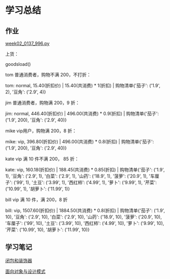 # 学习总结

## 作业

[week02_0137_996.py](./week02_0137_996.py)

上货：

goodsload()

tom 普通消费者，购物不满 200，不打折：

tom: normal, 15.40(折扣价) | 15.40(共消费) * 1(折扣) | 购物清单{'茄子': ('1.9', 2), '豆角': ('2.9', 4)}

jim 普通消费者，购物满 200，9 折：

jim: normal, 446.40(折扣价) | 496.00(共消费) * 0.9(折扣) | 购物清单{'茄子': ('1.9', 200), '豆角': ('2.9', 40)}

mike vip用户，购物满 200，8 折：

mike: vip, 396.80(折扣价) | 496.00(共消费) * 0.8(折扣) | 购物清单{'茄子': ('1.9', 200), '豆角': ('2.9', 40)}

kate vip 满 10 件不满 200， 85 折：

kate: vip, 160.18(折扣价) | 188.45(共消费) * 0.85(折扣) | 购物清单{'茄子': ('1.9', 1), '豆角': ('2.9', 1), '白菜': ('2.9', 1), '山药': ('18.9', 1), '菠萝': ('20.9', 1), '车厘子': ('99', 1), '土豆': ('3.99', 1), '西红柿': ('4.99', 1), '萝卜': ('9.99', 1), '芹菜': ('10.99', 1), '胡萝卜': ('11.99', 1)}

bill vip 满 10 件，满 200，8 折

bill: vip, 1507.60(折扣价) | 1884.50(共消费) * 0.8(折扣) | 购物清单{'茄子': ('1.9', 10), '豆角': ('2.9', 10), '白菜': ('2.9', 10), '山药': ('18.9', 10), '菠萝': ('20.9', 10), '车厘子': ('99', 10), '土豆': ('3.99', 10), '西红柿': ('4.99', 10), '萝卜': ('9.99', 10), '芹菜': ('10.99', 10), '胡萝卜': ('11.99', 10)}

## 学习笔记

[闭包和装饰器](./NOTE_20200312.md)

[面向对象与设计模式](./NOTE_20200314.md)
